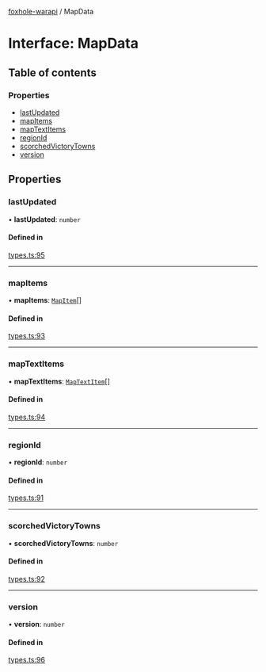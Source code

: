 [foxhole-warapi](../README.md) / MapData

# Interface: MapData

## Table of contents

### Properties

- [lastUpdated](MapData.md#lastupdated)
- [mapItems](MapData.md#mapitems)
- [mapTextItems](MapData.md#maptextitems)
- [regionId](MapData.md#regionid)
- [scorchedVictoryTowns](MapData.md#scorchedvictorytowns)
- [version](MapData.md#version)

## Properties

### lastUpdated

• **lastUpdated**: `number`

#### Defined in

[types.ts:95](https://github.com/art0rz/foxhole-warapi/blob/a29aebc/src/types.ts#L95)

___

### mapItems

• **mapItems**: [`MapItem`](MapItem.md)[]

#### Defined in

[types.ts:93](https://github.com/art0rz/foxhole-warapi/blob/a29aebc/src/types.ts#L93)

___

### mapTextItems

• **mapTextItems**: [`MapTextItem`](MapTextItem.md)[]

#### Defined in

[types.ts:94](https://github.com/art0rz/foxhole-warapi/blob/a29aebc/src/types.ts#L94)

___

### regionId

• **regionId**: `number`

#### Defined in

[types.ts:91](https://github.com/art0rz/foxhole-warapi/blob/a29aebc/src/types.ts#L91)

___

### scorchedVictoryTowns

• **scorchedVictoryTowns**: `number`

#### Defined in

[types.ts:92](https://github.com/art0rz/foxhole-warapi/blob/a29aebc/src/types.ts#L92)

___

### version

• **version**: `number`

#### Defined in

[types.ts:96](https://github.com/art0rz/foxhole-warapi/blob/a29aebc/src/types.ts#L96)
